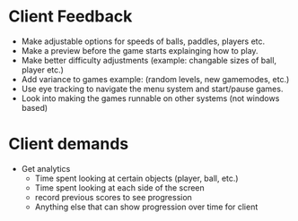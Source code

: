 # Client Feedback

* Make adjustable options for speeds of balls, paddles, players etc.
* Make a preview before the game starts explainging how to play.
* Make better difficulty adjustments (example: changable sizes of ball, player etc.)
* Add variance to games example: (random levels, new gamemodes, etc.)
* Use eye tracking to navigate the menu system and start/pause games.
* Look into making the games runnable on other systems (not windows based)

# Client demands

* Get analytics
  * Time spent looking at certain objects (player, ball, etc.)
  * Time spent looking at each side of the screen
  * record previous scores to see progression
  * Anything else that can show progression over time for client
  

